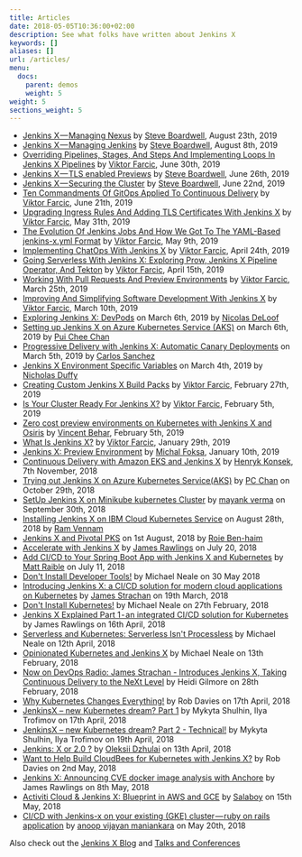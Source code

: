 ```yaml
---
title: Articles
date: 2018-05-05T10:36:00+02:00
description: See what folks have written about Jenkins X 
keywords: []
aliases: []
url: /articles/
menu:
  docs:
    parent: demos
    weight: 5
weight: 5
sections_weight: 5
---
```


* [Jenkins X — Managing Nexus](https://itnext.io/jenkins-x-managing-nexus-17d31ad493d6?source=friends_link&sk=8bfb32a5e9bf1170c0b3430731144adf) by [Steve Boardwell](https://medium.com/@sboardwell), August 23th, 2019
* [Jenkins X — Managing Jenkins](https://itnext.io/jenkins-x-managing-jenkins-926f0e0f8bcf?source=friends_link&sk=3dcd9c4a8c028661f0b09156c14c271e) by [Steve Boardwell](https://medium.com/@sboardwell), August 8th, 2019
* [Overriding Pipelines, Stages, And Steps And Implementing Loops In Jenkins X Pipelines](https://technologyconversations.com/2019/06/30/overriding-pipelines-stages-and-steps-and-implementing-loops-in-jenkins-x-pipelines/) by [Viktor Farcic](https://technologyconversations.com), June 30th, 2019
* [Jenkins X — TLS enabled Previews](https://itnext.io/jenkins-x-tls-enabled-previews-d04fa68c7ce9?source=friends_link&sk=c13828b223f56ed662fd7ec0872c3d1e) by [Steve Boardwell](https://medium.com/@sboardwell), June 26th, 2019
* [Jenkins X — Securing the Cluster](https://itnext.io/jenkins-x-securing-the-cluster-e1b9fcd8dd05?source=friends_link&sk=e1e46e780908b2e3c8415c3191e82c56) by [Steve Boardwell](https://medium.com/@sboardwell), June 22nd, 2019
* [Ten Commandments Of GitOps Applied To Continuous Delivery](https://technologyconversations.com/2019/06/21/ten-commandments-of-gitops-applied-to-continuous-delivery/) by [Viktor Farcic](https://technologyconversations.com), June 21th, 2019
* [Upgrading Ingress Rules And Adding TLS Certificates With Jenkins X](https://technologyconversations.com/2019/05/31/upgrading-ingress-rules-and-adding-tls-certificates-with-jenkins-x/) by [Viktor Farcic](https://technologyconversations.com), May 31th, 2019
* [The Evolution Of Jenkins Jobs And How We Got To The YAML-Based jenkins-x.yml Format](https://technologyconversations.com/2019/05/09/the-evolution-of-jenkins-jobs-and-how-we-got-to-the-yaml-based-jenkins-x-yml-format/) by [Viktor Farcic](https://technologyconversations.com), May 9th, 2019
* [Implementing ChatOps With Jenkins X](https://technologyconversations.com/2019/04/24/implementing-chatops-with-jenkins-x/) by [Viktor Farcic](https://technologyconversations.com), April 24th, 2019
* [Going Serverless With Jenkins X: Exploring Prow, Jenkins X Pipeline Operator, And Tekton](https://technologyconversations.com/2019/04/15/going-serverless-with-jenkins-x-exploring-prow-jenkins-x-pipeline-operator-and-tekton/) by [Viktor Farcic](https://technologyconversations.com), April 15th, 2019
* [Working With Pull Requests And Preview Environments](https://technologyconversations.com/2019/03/25/working-with-pull-requests-and-preview-environments/) by [Viktor Farcic](https://technologyconversations.com), March 25th, 2019
* [Improving And Simplifying Software Development With Jenkins X](https://technologyconversations.com/2019/03/10/improving-and-simplifying-software-development-with-jenkins-x/) by [Viktor Farcic](https://technologyconversations.com), March 10th, 2019
* [Exploring Jenkins X: DevPods](https://www.cloudbees.com/blog/exploring-jenkins-x-devpod) on March 6th, 2019 by [Nicolas DeLoof](https://www.cloudbees.com/blogs/nicolas-deloof)
* [Setting up Jenkins X on Azure Kubernetes Service (AKS)](https://cloudblogs.microsoft.com/opensource/2019/03/06/jenkins-x-azure-kubernetes-service-setup/) on March 6th, 2019 by [Pui Chee Chan](https://cloudblogs.microsoft.com/opensource/author/pui-chee-chan/)
* [Progressive Delivery with Jenkins X: Automatic Canary Deployments](https://blog.csanchez.org/2019/03/05/progressive-delivery-with-jenkins-x-automatic-canary-deployments/) on March 5th, 2019 by  [Carlos Sanchez](https://blog.csanchez.org/author/carlossanchez/)
* [Jenkins X Environment Specific Variables](https://nicholasduffy.com/posts/jenkins-x-environment-specific-variables/) on March 4th, 2019 by [Nicholas Duffy](https://nicholasduffy.com/) 
* [Creating Custom Jenkins X Build Packs](https://technologyconversations.com/2019/02/27/creating-custom-jenkins-x-build-packs/) by [Viktor Farcic](https://technologyconversations.com), February 27th, 2019
* [Is Your Cluster Ready For Jenkins X?](https://technologyconversations.com/2019/02/05/is-your-cluster-ready-for-jenkins-x/) by [Viktor Farcic](https://technologyconversations.com), February 5th, 2019
* [Zero cost preview environments on Kubernetes with Jenkins X and Osiris](https://medium.com/@vbehar/zero-cost-preview-environments-on-kubernetes-with-jenkins-x-and-osiris-bd9ce0148d03) by [Vincent Behar](https://medium.com/@vbehar), February 5th, 2019
* [What Is Jenkins X?](https://technologyconversations.com/2019/01/29/what-is-jenkins-x/) by [Viktor Farcic](https://technologyconversations.com), January 29th, 2019
* [Jenkins X: Preview Environment](https://medium.com/@MichalFoksa/jenkins-x-preview-environment-3bf2424a05e4) by [Michal Foksa](https://medium.com/@MichalFoksa), January 10th, 2019
* [Continuous Delivery with Amazon EKS and Jenkins X](https://aws.amazon.com/blogs/opensource/continuous-delivery-eks-jenkins-x/) by [Henryk Konsek](https://twitter.com/hekonsek), 7th November, 2018
* [Trying out Jenkins X on Azure Kubernetes Service(AKS)](https://medium.com/@puichan/trying-out-jenkins-x-on-azure-kubernetes-service-aks-20fe94bd72d2) by [PC Chan](https://medium.com/@puichan) on October 29th, 2018
* [SetUp Jenkins X on Minikube kubernetes Cluster](https://medium.com/@mayank.023/setup-jenkinsx-on-minikube-kubernetes-cluster-c519264bb991) by [mayank verma](https://medium.com/@mayank.023) on September 30th, 2018  
* [Installing Jenkins X on IBM Cloud Kubernetes Service](https://www.ibm.com/blogs/bluemix/2018/08/installing-jenkins-x-on-ibm-cloud-kubernetes-service/) on August 28th, 2018 by [Ram Vennam](https://www.ibm.com/blogs/bluemix/author/rvennamus-ibm-com/) 
* [Jenkins X and Pivotal PKS](http://www.routetocloud.com/2018/08/1969/) on 1st August, 2018 by [Roie Ben-haim](https://twitter.com/roie9876)
* [Accelerate with Jenkins X](https://jenkins.io/blog/2018/07/19/jenkins-x-accelerate/) by [James Rawlings](https://twitter.com/jdrawlings/) on July 20, 2018 
* [Add CI/CD to Your Spring Boot App with Jenkins X and Kubernetes](https://developer.okta.com/blog/2018/07/11/ci-cd-spring-boot-jenkins-x-kubernetes) by [Matt Raible](https://twitter.com/mraible/) on July 11, 2018 
* [Don't Install Developer Tools!](https://www.cloudbees.com/blog/don%E2%80%99t-install-development-tools) by Michael Neale on 30 May 2018
* [Introducing Jenkins X: a CI/CD solution for modern cloud applications on Kubernetes](https://jenkins.io/blog/2018/03/19/introducing-jenkins-x/) by [James Strachan](https://twitter.com/jstrachan) on 19th March, 2018
* [Don't Install Kubernetes!](https://www.cloudbees.com/blog/dont-install-kubernetes) by Michael Neale on 27th February, 2018
* [Jenkins X Explained Part 1 - an integrated CI/CD solution for Kubernetes](https://jenkins.io/blog/2018/04/16/jenkins-x-explained-part1/) by James Rawlings on 16th April, 2018
* [Serverless and Kubernetes: Serverless Isn't Processless](https://www.cloudbees.com/blog/serverless-and-kubernetes-serverless-isnt-processless) by Michael Neale on 12th April, 2018
* [Opinionated Kubernetes and Jenkins X](https://www.cloudbees.com/blog/opinionated-kubernetes-and-jenkins-x) by Michael Neale on 13th February, 2018
* [Now on DevOps Radio: James Strachan - Introduces Jenkins X, Taking Continuous Delivery to the NeXt Level](https://www.cloudbees.com/blog/now-devops-radio-james-strachan-introduces-jenkins-x-taking-continuous-delivery-next-level) by Heidi Gilmore on 28th February, 2018
* [Why Kubernetes Changes Everything!](https://www.cloudbees.com/blog/why-kubernetes-changes-everything) by Rob Davies on 17th April, 2018
* [JenkinsX – new Kubernetes dream? Part 1](https://blog.octo.com/en/jenkinsx-new-kubernetes-dream-part-1/) by Mykyta Shulhin, Ilya Trofimov on 17th April, 2018
* [JenkinsX – new Kubernetes dream? Part 2 - Technical!](https://blog.octo.com/en/jenkinsx-new-kubernetes-dream-part-2/) by Mykyta Shulhin, Ilya Trofimov on 19th April, 2018
* [Jenkins: X or 2.0 ?](https://dzone.com/articles/jenkins-x-the-good-bad-and-ugly) by [Oleksii Dzhulai](https://medium.com/@odzhu) on 13th April, 2018 
* [Want to Help Build CloudBees for Kubernetes with Jenkins X?](https://www.cloudbees.com/blog/want-help-build-cloudbees-kubernetes-jenkins-x) by Rob Davies on 2nd May, 2018
* [Jenkins X: Announcing CVE docker image analysis with Anchore](https://jenkins.io/blog/2018/05/08/jenkins-x-anchore/) by James Rawlings on 8th May, 2018
* [Activiti Cloud & Jenkins X: Blueprint in AWS and GCE](https://salaboy.com/2018/05/15/activiti-cloud-jenkins-x-blueprint-in-aws-and-gce/) by [Salaboy](https://salaboy.com/) on 15th May, 2018
* [CI/CD with Jenkins-x on your existing (GKE) cluster — ruby on rails application](https://medium.com/@maniankara/ci-cd-with-jenkins-x-on-your-existing-gke-cluster-ruby-on-rails-application-785d8390a857) by [anoop vijayan maniankara](https://medium.com/@maniankara) on May 20th, 2018

Also check out the [Jenkins X Blog](/news/) and [Talks and Conferences](/talks/)

